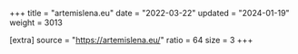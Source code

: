 +++
title = "artemislena.eu"
date = "2022-03-22"
updated = "2024-01-19"
weight = 3013

[extra]
source = "https://artemislena.eu/"
ratio = 64
size = 3
+++
